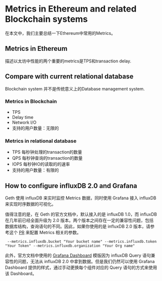 # Metrics in Ethereum and related Blockchain systems

在本文中，我们主要总结一下Ethereum中常用的Metrics。


## Metrics in Ethereum

描述以太坊中性能的两个重要的metrics是TPS和transaction delay.


## Compare with current relational database

Blockchain system 并不是传统意义上的Database management system.

### Metrics in Blockchain

- TPS
- Delay time
- Network I/O
- 支持的用户数量：无限的

### Metrics in relational database

- TPS 每秒钟处理的transaction的数量
- QPS 每秒钟查询的transaction的数量
- IOPS 每秒钟IO的读取的的速率
- 支持的用户数量：有限的


## How to configure influxDB 2.0 and Grafana

Geth 使用 influxDB 来实时监控 Metrics 数据，同时使用 Grafana 接入 influxDB 来实现时序数据的可视化。

值得注意的是，在 Geth 的官方文档中，默认接入的是 influxDB 1.0，而 influxDB 在几年前已经全面升级为 2.0 版本。两个版本之间存在一定的兼容性问题，包括数据库结构，查询语句的不同。因此，如果你使用的是 influxDB 2.0 版本，请参考这个 [PR](https://github.com/ethereum/go-ethereum/pull/23194) 来配置 Metrics 相关的参数。

```
 --metrics.influxdb.bucket "Your bucket name" --metrics.influxdb.token "Your Token" --metrics.influxdb.organization "Your Org name" 
```

此外，官方文档中使用的 [Grafana Dashboard](https://grafana.com/grafana/dashboards/13877-single-geth-dashboard/) 模版因为 influxDB Query 语句兼容性的问题，无法从 influxDB 2.0 中拿到数据。但是我们仍然可以使用 Grafana Dashboard 提供的样式，通过手动更换每个组件对应的 Query 语句的方式来使用该 Dashboard。
